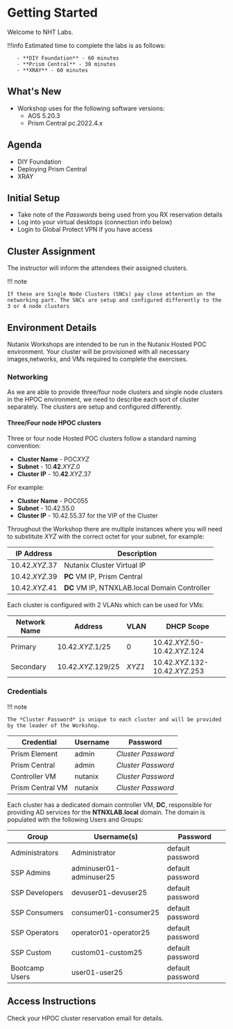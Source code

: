 

# Getting Started 

Welcome to NHT Labs.

!!!info
       Estimated time to complete the labs is as follows:

       - **DIY Foundation** - 60 minutes
       - **Prism Central** - 30 minutes
       - **XRAY** - 60 minutes

## What's New

- Workshop uses for the following software versions:
  - AOS 5.20.3
  - Prism Central pc.2022.4.x

## Agenda

- DIY Foundation
- Deploying Prism Central
- XRAY

## Initial Setup

- Take note of the *Passwords* being used from you RX reservation details
- Log into your virtual desktops (connection info below)
- Login to Global Protect VPN if you have access

## Cluster Assignment

The instructor will inform the attendees their assigned clusters.

!!! note

    If these are Single Node Clusters (SNCs) pay close attention on the networking part. The SNCs are setup and configured differently to the 3 or 4 node clusters


## Environment Details

Nutanix Workshops are intended to be run in the Nutanix Hosted POC environment. Your cluster will be provisioned with all necessary images,networks, and VMs required to complete the exercises.

### Networking

As we are able to provide three/four node clusters and single node clusters in the HPOC environment, we need to describe each sort of cluster separately. The clusters are setup and configured differently.

#### Three/Four node HPOC clusters

Three or four node Hosted POC clusters follow a standard naming convention:

- **Cluster Name** - POC*XYZ*
- **Subnet** - 10.**42**.*XYZ*.0
- **Cluster IP** - 10.**42**.*XYZ*.37

For example:

- **Cluster Name** - POC055
- **Subnet** - 10.42.55.0
- **Cluster IP** - 10.42.55.37 for the VIP of the Cluster

Throughout the Workshop there are multiple instances where you will need to substitute *XYZ* with the correct octet for your subnet, for example:

| IP Address     |   Description |
| -------------- | --------------- |
| 10.42.*XYZ*.37 |  Nutanix Cluster Virtual IP   |
| 10.42.*XYZ*.39 |  **PC** VM IP, Prism Central |
| 10.42.*XYZ*.41  |  **DC** VM IP, NTNXLAB.local Domain Controller   |


Each cluster is configured with 2 VLANs which can be used for VMs:


|Network Name     | Address             | VLAN    | DHCP Scope|
|-----------------| ------------------- |-------- | -----------|
|Primary          | 10.42.*XYZ*.1/25    | 0       | 10.42.*XYZ*.50-10.42.*XYZ*.124|
|Secondary        | 10.42.*XYZ*.129/25  | *XYZ1*  | 10.42.*XYZ*.132-10.42.*XYZ*.253|


### Credentials

!!! note

    The *Cluster Password* is unique to each cluster and will be provided by the leader of the Workshop.

| Credential        | Username                 | Password           |
|------------------ |------------------------- |--------------------|
| Prism Element     | admin                    | *Cluster Password* |
| Prism Central     | admin                    | *Cluster Password* |
| Controller VM     | nutanix                  | *Cluster Password* |
| Prism Central VM  | nutanix                  | *Cluster Password* |

Each cluster has a dedicated domain controller VM, **DC**, responsible for providing AD services for the **NTNXLAB.local** domain. The domain is populated with the following Users and Groups:


| Group            | Username(s)              | Password |
|-----------------| ------------------------- |------------|
| Administrators    | Administrator             | default password | 
| SSP Admins        | adminuser01-adminuser25   | default password | 
| SSP Developers    | devuser01-devuser25       | default password | 
| SSP Consumers     | consumer01-consumer25     | default password |
| SSP Operators     | operator01-operator25     | default password |
| SSP Custom        | custom01-custom25         | default password |
| Bootcamp Users    | user01-user25             | default password |


## Access Instructions

Check your HPOC cluster reservation email for details.